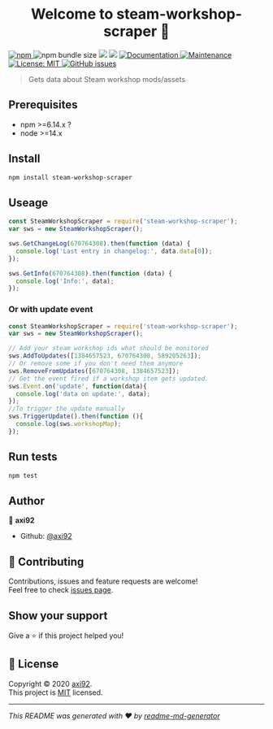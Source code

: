 <h1 align="center">Welcome to steam-workshop-scraper 👋</h1>
<p>
  <a href="https://www.npmjs.com/package/steam-workshop-scraper" target="_blank">
    <img alt="npm" src="https://img.shields.io/npm/v/steam-workshop-scraper">
  </a>
  <img alt="npm bundle size" src="https://img.shields.io/bundlephobia/minzip/steam-workshop-scraper">
  <img src="https://img.shields.io/badge/npm version-%3E%3D6.14.6-blue.svg" />
  <img src="https://img.shields.io/badge/node version-%3E%3D12.13.1-blue.svg" />
  <a href="https://github.com/axi92/steam-workshop-scraper#readme" target="_blank">
    <img alt="Documentation" src="https://img.shields.io/badge/documentation-yes-brightgreen.svg" />
  </a>
  <a href="https://github.com/axi92/steam-workshop-scraper/graphs/commit-activity" target="_blank">
    <img alt="Maintenance" src="https://img.shields.io/badge/Maintained%3F-yes-green.svg" />
  </a>
  <a href="https://github.com/axi92/steam-workshop-scraper/blob/master/LICENSE" target="_blank">
    <img alt="License: MIT" src="https://img.shields.io/github/license/axi92/steam-workshop-scraper" />
  </a>
  <a href="https://github.com/axi92/steam-workshop-scraper/issues" target="_blank">
    <img alt="GitHub issues" src="https://img.shields.io/github/issues/axi92/steam-workshop-scraper">
  </a>
</p>

> Gets data about Steam workshop mods/assets

## Prerequisites

- npm >=6.14.x ?
- node >=14.x

## Install

```sh
npm install steam-workshop-scraper
```

## Useage

```javascript
const SteamWorkshopScraper = require('steam-workshop-scraper');
var sws = new SteamWorkshopScraper();

sws.GetChangeLog(670764308).then(function (data) {
  console.log('Last entry in changelog:', data.data[0]);
});

sws.GetInfo(670764308).then(function (data) {
  console.log('Info:', data);
});
```

### Or with update event

```javascript
const SteamWorkshopScraper = require('steam-workshop-scraper');
var sws = new SteamWorkshopScraper();

// Add your steam workshop ids what should be monitored
sws.AddToUpdates([1384657523, 670764308, 589205263]);
// Or remove some if you don't need them anymore
sws.RemoveFromUpdates([670764308, 1384657523]);
// Get the event fired if a workshop item gets updated.
sws.Event.on('update', function(data){
  console.log('data on update:', data);
});
//To trigger the update manually
sws.TriggerUpdate().then(function (){
  console.log(sws.workshopMap);
});
```

## Run tests

```sh
npm test
```

## Author

👤 **axi92**

* Github: [@axi92](https://github.com/axi92)

## 🤝 Contributing

Contributions, issues and feature requests are welcome!<br />Feel free to check [issues page](https://github.com/axi92/steam-workshop-scraper/issues).

## Show your support

Give a ⭐️ if this project helped you!

## 📝 License

Copyright © 2020 [axi92](https://github.com/axi92).<br />
This project is [MIT](https://github.com/axi92/steam-workshop-scraper/blob/master/LICENSE) licensed.

***
_This README was generated with ❤️ by [readme-md-generator](https://github.com/kefranabg/readme-md-generator)_